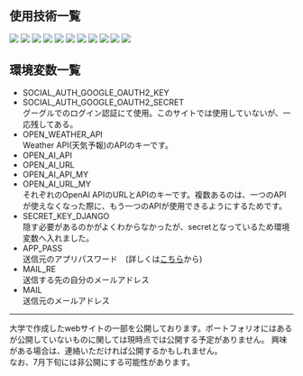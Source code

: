 ## 使用技術一覧

<div class="badge" display: flex;>
  <img src="https://img.shields.io/badge/-Html-E34F26.svg?logo=html5&style=plastic&logoColor=ffffff">
  <img src="https://img.shields.io/badge/-Css-1572B6.svg?logo=css3&style=plastic">
  <img src="https://img.shields.io/badge/-JavaScript-f7df1e.svg?logo=javascript&style=plastic&logoColor=ffffff">
  <img src="https://img.shields.io/badge/-Bootstrap-7952B3.svg?logo=bootstrap&style=plastic&logoColor=ffffff">
  <img src="https://img.shields.io/badge/-Django-092E20.svg?logo=django&style=plastic">
  <img src="https://img.shields.io/badge/-Python-3776AB.svg?logo=python&style=plastic&logoColor=ffffff">
  <img src="https://img.shields.io/badge/-OpenAI API-4B0082.svg?logo=openai&style=plastic">
  <img src="https://img.shields.io/badge/-Weather API-F39C12.svg?logo=weather&style=plastic">
  <img src="https://img.shields.io/badge/-Google Cloud-4285F4.svg?logo=google-cloud&style=plastic&logoColor=ffffff">
  <img src="https://img.shields.io/badge/-GitHub-181717.svg?logo=github&style=plastic">
  <img src="https://img.shields.io/badge/-Render-000000.svg?logo=render&style=plastic">
</div>


## 環境変数一覧
- SOCIAL_AUTH_GOOGLE_OAUTH2_KEY  
- SOCIAL_AUTH_GOOGLE_OAUTH2_SECRET  
  グーグルでのログイン認証にて使用。このサイトでは使用していないが、一応残してある。  
- OPEN_WEATHER_API  
  Weather API(天気予報)のAPIのキーです。
- OPEN_AI_API
- OPEN_AI_URL  
- OPEN_AI_API_MY  
- OPEN_AI_URL_MY  
  それぞれのOpenAI APIのURLとAPIのキーです。複数あるのは、一つのAPIが使えなくなった際に、もう一つのAPIが使用できるようにするためです。
- SECRET_KEY_DJANGO  
  隠す必要があるのかがよくわからなかったが、secretとなっているため環境変数へ入れました。
- APP_PASS  
  送信元のアプリパスワード　(詳しくは<a href="https://support.google.com/accounts/answer/185833?hl=ja">こちら</a>から)
- MAIL_RE  
  送信する先の自分のメールアドレス
- MAIL  
  送信元のメールアドレス
  
 
<hr>

大学で作成したwebサイトの一部を公開しております。ポートフォリオにはあるが公開していないものに関しては現時点では公開する予定がありません。
興味がある場合は、連絡いただければ公開するかもしれません。<br>
なお、7月下旬には非公開にする可能性があります。

